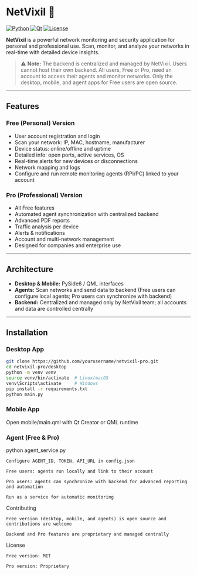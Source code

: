 # NetVixil 🚀

[![Python](https://img.shields.io/badge/python-3.13-blue.svg)](https://www.python.org/)
[![Qt](https://img.shields.io/badge/Qt-QML-green.svg)](https://www.qt.io/)
[![License](https://img.shields.io/badge/license-MIT-yellow.svg)](LICENSE)

**NetVixil** is a powerful network monitoring and security application for personal and professional use. Scan, monitor, and analyze your networks in real-time with detailed device insights.

> ⚠️ **Note:** The backend is centralized and managed by NetVixil. Users cannot host their own backend. All users, Free or Pro, need an account to access their agents and monitor networks. Only the desktop, mobile, and agent apps for Free users are open source.

---

## Features

### Free (Personal) Version

- User account registration and login
- Scan your network: IP, MAC, hostname, manufacturer
- Device status: online/offline and uptime
- Detailed info: open ports, active services, OS
- Real-time alerts for new devices or disconnections
- Network mapping and logs
- Configure and run remote monitoring agents (RPi/PC) linked to your account

### Pro (Professional) Version

- All Free features
- Automated agent synchronization with centralized backend
- Advanced PDF reports
- Traffic analysis per device
- Alerts & notifications
- Account and multi-network management
- Designed for companies and enterprise use

---

## Architecture

- **Desktop & Mobile:** PySide6 / QML interfaces
- **Agents:** Scan networks and send data to backend (Free users can configure local agents; Pro users can synchronize with backend)
- **Backend:** Centralized and managed only by NetVixil team; all accounts and data are controlled centrally

---

## Installation

### Desktop App

```bash
git clone https://github.com/yourusername/netvixil-pro.git
cd netvixil-pro/desktop
python -m venv venv
source venv/bin/activate  # Linux/macOS
venv\Scripts\activate     # Windows
pip install -r requirements.txt
python main.py
```

### Mobile App

Open mobile/main.qml with Qt Creator or QML runtime

### Agent (Free & Pro)

python agent_service.py

    Configure AGENT_ID, TOKEN, API_URL in config.json

    Free users: agents run locally and link to their account

    Pro users: agents can synchronize with backend for advanced reporting and automation

    Run as a service for automatic monitoring

Contributing

    Free version (desktop, mobile, and agents) is open source and contributions are welcome

    Backend and Pro features are proprietary and managed centrally

License

    Free version: MIT

    Pro version: Proprietary
